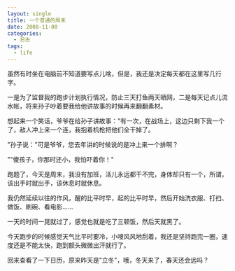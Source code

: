 ```yaml
---
layout: single
title: 一个普通的周末
date: 2008-11-08
categories:
  - 日志
tags:
  - life
---
```


虽然有时坐在电脑前不知道要写点儿啥，但是，我还是决定每天都在这里写几行字。

一是为了监督我的跑步计划执行情况，防止三天打鱼两天晒网，二是每天记点儿流水帐，将来孙子吵着要我给他讲故事的时候再来翻翻素材。

想起来一个笑话，爷爷在给孙子讲故事：\"有一次，在战场上，这边只剩下我一个了，敌人冲上来一个连，我抱着机枪把他们全干掉了。

\"孙子说：\"可是爷爷，您去年讲的时候说的是冲上来一个排啊？

\"\"傻孩子，你那时还小，我怕吓着你！\"

跑题了，今天是周末，我没有加班，活儿永远都干不完，身体却只有一个，所谓，该出手时就出手，该休息时就休息。

我仍然延续以往的作风，醒的比平时早，起的比平时早，然后开始洗衣服、打扫、做饭、刷碗、看电影......

一天的时间一晃就过了，感觉也就是吃了三顿饭，然后天就黑了。

今天跑步的时候感觉天气比平时要冷，小嗖风风地刮着，我还是坚持跑完一圈，速度还是不能太快，跑到额头微微出汗就行了。

回来查看了一下日历，原来昨天是\"立冬\"，哦，冬天来了，春天还会远吗？
